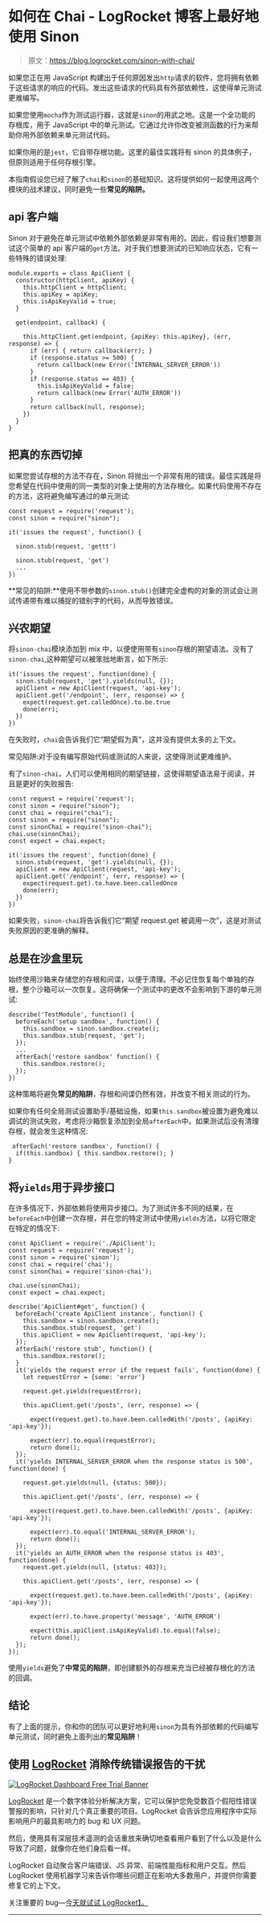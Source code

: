 # 如何在 Chai - LogRocket 博客上最好地使用 Sinon

> 原文：<https://blog.logrocket.com/sinon-with-chai/>

如果您正在用 JavaScript 构建出于任何原因发出`http`请求的软件，您将拥有依赖于这些请求的响应的代码。发出这些请求的代码具有外部依赖性，这使得单元测试更难编写。

如果您使用`mocha`作为测试运行器，这就是`sinon`的用武之地。这是一个全功能的存根库，用于 JavaScript 中的单元测试。它通过允许你改变被测函数的行为来帮助你用外部依赖来单元测试代码。

如果你用的是`jest`，它自带存根功能。这里的最佳实践将有 sinon 的具体例子，但原则适用于任何存根引擎。

本指南假设您已经了解了`chai`和`sinon`的基础知识。这将提供如何一起使用这两个模块的战术建议，同时避免一些**常见的陷阱。**

## api 客户端

Sinon 对于避免在单元测试中依赖外部依赖是非常有用的。因此，假设我们想要测试这个简单的 api 客户端的`get`方法。对于我们想要测试的已知响应状态，它有一些特殊的错误处理:

```
module.exports = class ApiClient {  
  constructor(httpClient, apiKey) { 
    this.httpClient = httpClient; 
    this.apiKey = apiKey;
    this.isApiKeyValid = true;
  }

  get(endpoint, callback) {

    this.httpClient.get(endpoint, {apiKey: this.apiKey}, (err, response) => {
      if (err) { return callback(err); }
      if (response.status >= 500) {
        return callback(new Error('INTERNAL_SERVER_ERROR'))
      }
      if (response.status == 403) {
        this.isApiKeyValid = false;
        return callback(new Error('AUTH_ERROR'))
      }
      return callback(null, response);
    })
  }
}
```

## 把真的东西切掉

如果您尝试存根的方法不存在，Sinon 将抛出一个非常有用的错误。最佳实践是将您希望在代码中使用的同一类型的对象上使用的方法存根化。如果代码使用不存在的方法，这将避免编写通过的单元测试:

```
const request = require('request');
const sinon = require("sinon");

it('issues the request', function() {

  sinon.stub(request, 'gettt')

  sinon.stub(request, 'get')
  ...
})
```

**常见的陷阱:**使用不带参数的`sinon.stub()`创建完全虚构的对象的测试会让测试传递带有难以捕捉的错别字的代码，从而导致错误。

## 兴农期望

将`sinon-chai`模块添加到 mix 中，以便使用带有`sinon`存根的期望语法。没有了`sinon-chai`,这种期望可以被笨拙地断言，如下所示:

```
it('issues the request', function(done) {
  sinon.stub(request, 'get').yields(null, {});
  apiClient = new ApiClient(request, 'api-key');
  apiClient.get('/endpoint', (err, response) => {
    expect(request.get.calledOnce).to.be.true
    done(err);
  })
})
```

在失败时，`chai`会告诉我们它“期望假为真”，这并没有提供太多的上下文。

常见陷阱:对于没有编写原始代码或测试的人来说，这使得测试更难维护。

有了`sinon-chai`，人们可以使用相同的期望链接，这使得期望语法易于阅读，并且是更好的失败报告:

```
const request = require('request');
const sinon = require("sinon");
const chai = require("chai");
const sinon = require("sinon");
const sinonChai = require("sinon-chai");
chai.use(sinonChai);
const expect = chai.expect;

it('issues the request', function(done) {
  sinon.stub(request, 'get').yields(null, {});
  apiClient = new ApiClient(request, 'api-key');
  apiClient.get('/endpoint', (err, response) => {
    expect(request.get).to.have.been.calledOnce
    done(err);
  })
})
```

如果失败，`sinon-chai`将告诉我们它“期望 request.get 被调用一次”，这是对测试失败原因的更准确的解释。

## 总是在沙盒里玩

始终使用沙箱来存储您的存根和间谍，以便于清理。不必记住恢复每个单独的存根，整个沙箱可以一次恢复。这将确保一个测试中的更改不会影响到下游的单元测试:

```
describe('TestModule', function() {
  beforeEach('setup sandbox', function() {
    this.sandbox = sinon.sandbox.create();
    this.sandbox.stub(request, 'get');
  });
  ...
  afterEach('restore sandbox' function() {
    this.sandbox.restore();
  });
})
```

这种策略将避免**常见的陷阱**，存根和间谍仍然有效，并改变不相关测试的行为。

如果你有任何全局测试设置助手/基础设施，如果`this.sandbox`被设置为避免难以调试的测试失败，考虑将沙箱恢复添加到全局`afterEach`中。如果测试后没有清理存根，就会发生这种情况:

```
 afterEach('restore sandbox', function() {
  if(this.sandbox) { this.sandbox.restore(); }
}
```

## 将`yields`用于异步接口

在许多情况下，外部依赖将使用异步接口。为了测试许多不同的结果，在`beforeEach`中创建一次存根，并在您的特定测试中使用`yields`方法，以将它限定在特定的情况下:

```
const ApiClient = require('./ApiClient');
const request = require('request');
const sinon = require('sinon');
const chai = require('chai');
const sinonChai = require('sinon-chai');

chai.use(sinonChai);
const expect = chai.expect;

describe('ApiClient#get', function() {
  beforeEach('create ApiClient instance', function() {
    this.sandbox = sinon.sandbox.create();
    this.sandbox.stub(request, 'get')
    this.apiClient = new ApiClient(request, 'api-key');
  });
  afterEach('restore stub', function() {
    this.sandbox.restore();
  }
  it('yields the request error if the request fails', function(done) {     
    let requestError = {some: 'error'}

    request.get.yields(requestError); 

    this.apiClient.get('/posts', (err, response) => {

      expect(request.get).to.have.been.calledWith('/posts', {apiKey: 'api-key'});

      expect(err).to.equal(requestError);
      return done();
  });
  it('yields INTERNAL_SERVER_ERROR when the response status is 500', function(done) { 

    request.get.yields(null, {status: 500}); 

    this.apiClient.get('/posts', (err, response) => {

      expect(request.get).to.have.been.calledWith('/posts', {apiKey: 'api-key'});

      expect(err).to.equal('INTERNAL_SERVER_ERROR');
      return done();
  });
  it('yields an AUTH_ERROR when the response status is 403', function(done) {     
    request.get.yields(null, {status: 403}); 

    this.apiClient.get('/posts', (err, response) => {

      expect(request.get).to.have.been.calledWith('/posts', {apiKey: 'api-key'});

      expect(err).to.have.property('message', 'AUTH_ERROR')

      expect(this.apiClient.isApiKeyValid).to.equal(false);
      return done();
  });
});
```

使用`yields`避免了**中常见的陷阱**，即创建额外的存根来充当已经被存根化的方法的回调。

## 结论

有了上面的提示，你和你的团队可以更好地利用`sinon`为具有外部依赖的代码编写单元测试，同时避免上面列出的**常见陷阱**！

## 使用 [LogRocket](https://lp.logrocket.com/blg/signup) 消除传统错误报告的干扰

[![LogRocket Dashboard Free Trial Banner](img/d6f5a5dd739296c1dd7aab3d5e77eeb9.png)](https://lp.logrocket.com/blg/signup)

[LogRocket](https://lp.logrocket.com/blg/signup) 是一个数字体验分析解决方案，它可以保护您免受数百个假阳性错误警报的影响，只针对几个真正重要的项目。LogRocket 会告诉您应用程序中实际影响用户的最具影响力的 bug 和 UX 问题。

然后，使用具有深层技术遥测的会话重放来确切地查看用户看到了什么以及是什么导致了问题，就像你在他们身后看一样。

LogRocket 自动聚合客户端错误、JS 异常、前端性能指标和用户交互。然后 LogRocket 使用机器学习来告诉你哪些问题正在影响大多数用户，并提供你需要修复它的上下文。

关注重要的 bug—[今天就试试 LogRocket】。](https://lp.logrocket.com/blg/signup-issue-free)

* * *